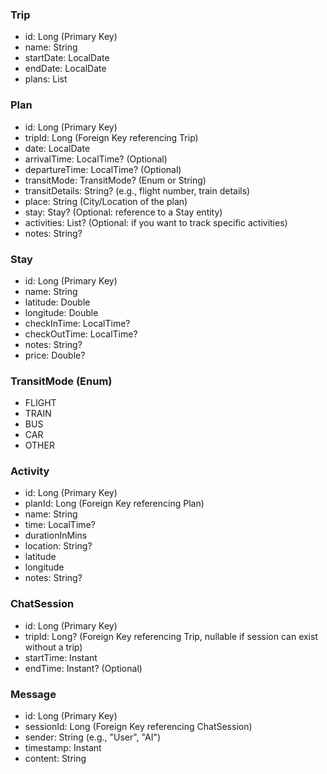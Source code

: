 ### Trip

- id: Long (Primary Key)
- name: String
- startDate: LocalDate
- endDate: LocalDate
- plans: List<Plan>

### Plan

- id: Long (Primary Key)
- tripId: Long (Foreign Key referencing Trip)
- date: LocalDate
- arrivalTime: LocalTime? (Optional)
- departureTime: LocalTime? (Optional)
- transitMode: TransitMode? (Enum or String)
- transitDetails: String? (e.g., flight number, train details)
- place: String (City/Location of the plan)
- stay: Stay? (Optional: reference to a Stay entity)
- activities: List<Activity>? (Optional: if you want to track specific activities)
- notes: String?

### Stay

- id: Long (Primary Key)
- name: String
- latitude: Double
- longitude: Double
- checkInTime: LocalTime?
- checkOutTime: LocalTime?
- notes: String?
- price: Double?

### TransitMode (Enum)

- FLIGHT
- TRAIN
- BUS
- CAR
- OTHER

### Activity

- id: Long (Primary Key)
- planId: Long (Foreign Key referencing Plan)
- name: String
- time: LocalTime?
- durationInMins
- location: String?
- latitude
- longitude
- notes: String?

### ChatSession

- id: Long (Primary Key)
- tripId: Long? (Foreign Key referencing Trip, nullable if session can exist without a trip)
- startTime: Instant
- endTime: Instant? (Optional)

### Message

- id: Long (Primary Key)
- sessionId: Long (Foreign Key referencing ChatSession)
- sender: String (e.g., "User", "AI")
- timestamp: Instant
- content: String
